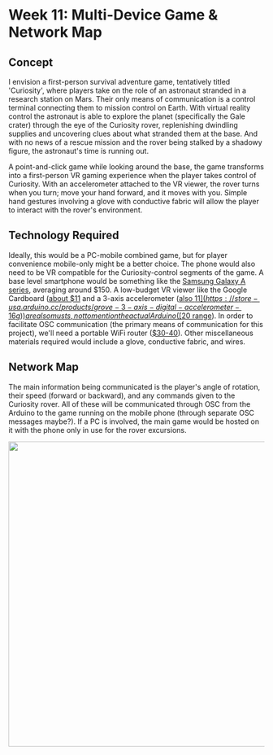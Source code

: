# Week 11: Multi-Device Game & Network Map

## Concept
I envision a first-person survival adventure game, tentatively titled 'Curiosity', where players take on the role of an astronaut stranded in a research station on Mars. Their only means of communication is a control terminal connecting them to mission control on Earth. With virtual reality control the astronaut is able to explore the planet (specifically the Gale crater) through the eye of the Curiosity rover, replenishing dwindling supplies and uncovering clues about what stranded them at the base. And with no news of a rescue mission and the rover being stalked by a shadowy figure, the astronaut's time is running out.

A point-and-click game while looking around the base, the game transforms into a first-person VR gaming experience when the player takes control of Curiosity. With an accelerometer attached to the VR viewer, the rover turns when you turn; move your hand forward, and it moves with you. Simple hand gestures involving a glove with conductive fabric will allow the player to interact with the rover's environment.

## Technology Required
Ideally, this would be a PC-mobile combined game, but for player convenience mobile-only might be a better choice. The phone would also need to be VR compatible for the Curiosity-control segments of the game. A base level smartphone would be something like the [Samsung Galaxy A series](https://www.bestbuy.com/site/tracfone-tracfone-samsung-galaxy-a12-32gb-prepaid-black/6477120.p?skuId=6477120), averaging around $150. A low-budget VR viewer like the Google Cardboard ([about $11](https://www.walmart.com/ip/Google-Cardboard-VR-Headsets-3D-Box-Virtual-Reality-Glasses-with-Big-Clear-3D-Optical-Lens/839299708) and a 3-axis accelerometer ([also $11](https://store-usa.arduino.cc/products/grove-3-axis-digital-accelerometer-16g)) are also musts, not to mention the actual Arduino ([$20 range](https://store-usa.arduino.cc/products/arduino-nano-33-iot?selectedStore=us)). In order to facilitate OSC communication (the primary means of communication for this project), we'll need a portable WiFi router ([$30-40](https://www.amazon.com/GL-iNet-GL-AR300M16-Ext-Pre-Installed-Performance-Programmable/dp/B07794JRC5/)). Other miscellaneous materials required would include a glove, conductive fabric, and wires.

## Network Map
The main information being communicated is the player's angle of rotation, their speed (forward or backward), and any commands given to the Curiosity rover. All of these will be communicated through OSC from the Arduino to the game running on the mobile phone (through separate OSC messages maybe?). If a PC is involved, the main game would be hosted on it with the phone only in use for the rover excursions.

<p align="center">
  <img width="600" src="/network-map.jpg">
</p>
